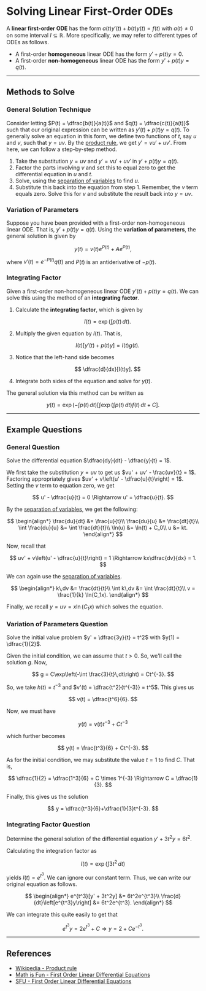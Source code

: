 # Solving Linear First-Order ODEs

A **linear first-order ODE** has the form $a(t)y'(t) + b(t)y(t) = f(t)$ with $a(t) \neq 0$ on some interval $I \subseteq \mathbb{R}$. More specifically, we may refer to different types of ODEs as follows.

- A first-order **homogeneous** linear ODE has the form $y' + p(t)y = 0$.
- A first-order **non-homogeneous** linear ODE has the form $y' + p(t)y = q(t)$.

---

## Methods to Solve

### General Solution Technique

Consider letting $P(t) = \dfrac{b(t)}{a(t)}$ and $q(t) = \dfrac{c(t)}{a(t)}$ such that our original expression can be written as $y'(t) + p(t)y = q(t)$. To generally solve an equation in this form, we define two functions of $t$, say $u$ and $v$, such that $y = uv$. By the [product rule](https://en.wikipedia.org/wiki/Product_rule), we get $y' = vu' + uv'$. From here, we can follow a step-by-step method.

1. Take the substitution $y = uv$ and $y' = vu' + uv'$ in $y' + p(t)y = q(t)$.
2. Factor the parts involving $v$ and set this to equal zero to get the differential equation in $u$ and $t$.
3. Solve, using the [separation of variables](/workflows/#/mathematics/differential_equations/Solving-Separable-First-Order-ODEs) to find $u$.
4. Substitute this back into the equation from step 1. Remember, the $v$ term equals zero. Solve this for $v$ and substitute the result back into $y = uv$.

### Variation of Parameters

Suppose you have been provided with a first-order non-homogeneous linear ODE. That is, $y' + p(t)y = q(t)$. Using the **variation of parameters**, the general solution is given by

$$
    y(t) = v(t) e^{P(t)}+Ae^{P(t)},
$$

where $v'(t) = e^{-P(t)}q(t)$ and $P(t)$ is an antiderivative of $-p(t)$.

### Integrating Factor

Given a first-order non-homogeneous linear ODE $y'(t) + p(t)y = q(t)$. We can solve this using the method of an **integrating factor**.

1. Calculate the **integrating factor**, which is given by

   $$
       I(t) = \exp\left(\int p(t)\,dt\right).
   $$

2. Multiply the given equation by $I(t)$. That is,

   $$
       I(t)\left[y'(t) + p(t)y \right] = I(t)g(t).
   $$

3. Notice that the left-hand side becomes

   $$
       \dfrac{d}{dx}[I(t)y].
   $$

4. Integrate both sides of the equation and solve for $y(t)$.

The general solution via this method can be written as

$$
    y(t) = \exp\left(-\int p(t)\,dt\right)\left[\int \exp \left(\int p(t)\,dt\right)f(t)\,dt + C\right].
$$

---

## Example Questions

### General Question

Solve the differential equation $\dfrac{dy}{dt} - \dfrac{y}{t} = 1$.

We first take the substitution $y=uv$ to get us $vu' + uv' - \frac{uv}{t} = 1$. Factoring appropriately gives $uv' + v\left(u' - \dfrac{u}{t}\right) = 1$. Setting the $v$ term to equation zero, we get

$$
    u' - \dfrac{u}{t} = 0 \Rightarrow u' = \dfrac{u}{t}.
$$

By the [separation of variables](/workflows/#/mathematics/differential_equations/Solving-Separable-First-Order-ODEs), we get the following:

$$
    \begin{align*}
        \frac{du}{dt} &= \frac{u}{t}\\
        \frac{du}{u} &= \frac{dt}{t}\\
        \int \frac{du}{u} &= \int \frac{dt}{t}\\
        \ln(u) &= \ln(t) + C_0\\
        u &= kt.
    \end{align*}
$$

Now, recall that

$$
    uv' + v\left(u' - \dfrac{u}{t}\right) = 1 \Rightarrow kx\dfrac{dv}{dx} = 1.
$$

We can again use the [separation of variables](/workflows/#/mathematics/differential_equations/Solving-Separable-First-Order-ODEs).

$$
    \begin{align*}
        k\,dv &= \frac{dt}{t}\\
        \int k\,dv &= \int \frac{dt}{t}\\
        v = \frac{1}{k} \ln(C_1x).
    \end{align*}
$$

Finally, we recall $y = uv = x\ln(C_1x)$ which solves the equation.

### Variation of Parameters Question

Solve the initial value problem $y' + \dfrac{3y}{t} = t^2$ with $y(1) = \dfrac{1}{2}$.

Given the initial condition, we can assume that $t > 0$. So, we'll call the solution $g$. Now,

$$
    g = C\exp\left(-\int \frac{3}{t}\,dt\right) = Ct^{-3}.
$$

So, we take $h(t) = t^{-3}$ and $v'(t) = \dfrac{t^2}{t^{-3}} = t^5$. This gives us

$$
    v(t) = \dfrac{t^6}{6}.
$$

Now, we must have

$$
    y(t) = v(t)t^{-3} + Ct^{-3}
$$

which further becomes

$$
    y(t) = \frac{t^3}{6} + Ct^{-3}.
$$

As for the initial condition, we may substitute the value $t = 1$ to find $C$. That is,

$$
    \dfrac{1}{2} = \dfrac{1^3}{6} + C \times 1^{-3} \Rightarrow C = \dfrac{1}{3}.
$$

Finally, this gives us the solution

$$
    y = \dfrac{t^3}{6}+\dfrac{1}{3}t^{-3}.
$$

### Integrating Factor Question

Determine the general solution of the differential equation $y' + 3t^2y = 6t^2$.

Calculating the integration factor as

$$
    I(t) = \exp \left(\int 3t^2\,dt\right)
$$

yields $I(t) = e^{t^3}$. We can ignore our constant term. Thus, we can write our original equation as follows.

$$
    \begin{align*}
        e^{t^3}[y' + 3t^2y] &= 6t^2e^{t^3}\\
        \frac{d}{dt}\left[e^{t^3}y\right] &= 6t^2e^{t^3}.
    \end{align*}
$$

We can integrate this quite easily to get that

$$
    e^{t^3}y = 2e^{t^3}+C \Rightarrow y = 2 + Ce^{-t^3}.
$$

---

## References

- [Wikipedia - Product rule](https://en.wikipedia.org/wiki/Product_rule)
- [Math is Fun - First Order Linear Differential Equations](https://www.mathsisfun.com/calculus/differential-equations-first-order-linear.html)
- [SFU - First Order Linear Differential Equations](https://www.sfu.ca/math-coursenotes/Math%20158%20Course%20Notes/sec_first_order_homogeneous_linear.html)
